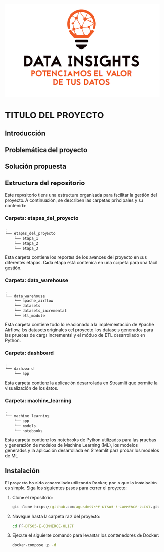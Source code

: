 <p align="center">
  <img src="etapas_del_proyecto/_src/logo_white.png" alt="Logo Data Insights">
</p>

# TITULO DEL PROYECTO

## Introducción

## Problemática del proyecto

## Solución propuesta

## Estructura del repositorio

Este repositorio tiene una estructura organizada para facilitar la gestión del proyecto. A continuación, se describen las carpetas principales y su contenido:

### Carpeta: etapas_del_proyecto

```
.
└── etapas_del_proyecto
    └── etapa_1
    └── etapa_2
    └── etapa_3

```

Esta carpeta contiene los reportes de los avances del proyecto en sus diferentes etapas. Cada etapa está contenida en una carpeta para una fácil gestión.

### Carpeta: data_warehouse

```
.
└── data_warehouse
    └── apache_airflow
    └── datasets
    └── datasets_incremental
    └── etl_module
```

Esta carpeta contiene todo lo relacionado a la implementación de Apache Airflow, los datasets originales del proyecto, los datasets generados para las pruebas de carga incremental y el módulo de ETL desarrollado en Python.

### Carpeta: dashboard

```
.
└── dashboard
    └── app
```

Esta carpeta contiene la aplicación desarrollada en Streamlit que permite la visualización de los datos.

### Carpeta: machine_learning

```
.
└── machine_learning
    └── app
    └── models
    └── notebooks
```

Esta carpeta contiene los notebooks de Python utilizados para las pruebas y generación de modelos de Machine Learning (ML), los modelos generados y la aplicación desarrollada en Streamlit para probar los modelos de ML

## Instalación

El proyecto ha sido desarrollado utilizando Docker, por lo que la instalación es simple. Siga los siguientes pasos para correr el proyecto:

1.  Clone el repositorio:

    ```cmd
    git clone https://github.com/agusdm97/PF-DTS05-E-COMMERCE-OLIST.git
    ```

2.  Navegue hasta la carpeta raíz del proyecto:

    ```cmd
    cd PF-DTS05-E-COMMERCE-OLIST
    ```

3.  Ejecute el siguiente comando para levantar los contenedores de Docker:

    ```cmd
    docker-compose up -d
    ```
